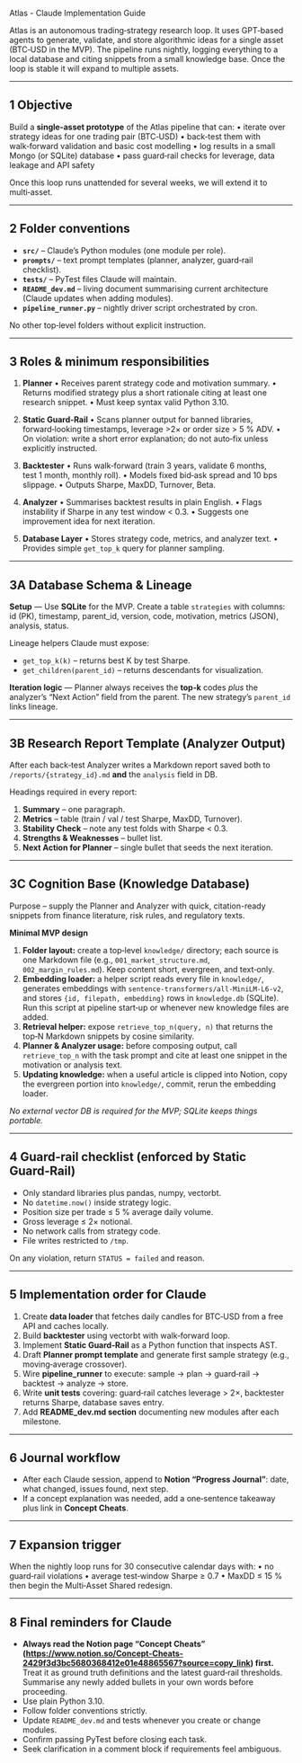 Atlas - Claude Implementation Guide

Atlas is an autonomous trading‑strategy research loop.  It uses GPT‑based agents to generate, validate, and store algorithmic ideas for a single asset (BTC‑USD in the MVP).  The pipeline runs nightly, logging everything to a local database and citing snippets from a small knowledge base.  Once the loop is stable it will expand to multiple assets.

---

## 1  Objective

Build a **single‑asset prototype** of the Atlas pipeline that can:
• iterate over strategy ideas for one trading pair (BTC‑USD)
• back‑test them with walk‑forward validation and basic cost modelling
• log results in a small Mongo (or SQLite) database
• pass guard‑rail checks for leverage, data leakage and API safety

Once this loop runs unattended for several weeks, we will extend it to multi‑asset.

---

## 2  Folder conventions

* **`src/`** – Claude’s Python modules (one module per role).
* **`prompts/`** – text prompt templates (planner, analyzer, guard‑rail checklist).
* **`tests/`** – PyTest files Claude will maintain.
* **`README_dev.md`** – living document summarising current architecture (Claude updates when adding modules).
* **`pipeline_runner.py`** – nightly driver script orchestrated by cron.

No other top‑level folders without explicit instruction.

---

## 3  Roles & minimum responsibilities

1. **Planner**
   • Receives parent strategy code and motivation summary.
   • Returns modified strategy plus a short rationale citing at least one research snippet.
   • Must keep syntax valid Python 3.10.

2. **Static Guard‑Rail**
   • Scans planner output for banned libraries, forward‑looking timestamps, leverage >2× or order size > 5 % ADV.
   • On violation: write a short error explanation; do not auto‑fix unless explicitly instructed.

3. **Backtester**
   • Runs walk‑forward (train 3 years, validate 6 months, test 1 month, monthly roll).
   • Models fixed bid‑ask spread and 10 bps slippage.
   • Outputs Sharpe, MaxDD, Turnover, Beta.

4. **Analyzer**
   • Summarises backtest results in plain English.
   • Flags instability if Sharpe in any test window < 0.3.
   • Suggests one improvement idea for next iteration.

5. **Database Layer**
   • Stores strategy code, metrics, and analyzer text.
   • Provides simple `get_top_k` query for planner sampling.

---

## 3A Database Schema & Lineage

**Setup** — Use **SQLite** for the MVP. Create a table `strategies` with columns: id (PK), timestamp, parent\_id, version, code, motivation, metrics (JSON), analysis, status.

Lineage helpers Claude must expose:

* `get_top_k(k)` – returns best K by test Sharpe.
* `get_children(parent_id)` – returns descendants for visualization.

**Iteration logic** — Planner always receives the **top‑k** codes *plus* the analyzer’s “Next Action” field from the parent. The new strategy’s `parent_id` links lineage.

---

## 3B Research Report Template (Analyzer Output)

After each back‑test Analyzer writes a Markdown report saved both to `/reports/{strategy_id}.md` **and** the `analysis` field in DB.

Headings required in every report:

1. **Summary** – one paragraph.
2. **Metrics** – table (train / val / test Sharpe, MaxDD, Turnover).
3. **Stability Check** – note any test folds with Sharpe < 0.3.
4. **Strengths & Weaknesses** – bullet list.
5. **Next Action for Planner** – single bullet that seeds the next iteration.

---

## 3C Cognition Base (Knowledge Database)

Purpose – supply the Planner and Analyzer with quick, citation-ready snippets from finance literature, risk rules, and regulatory texts.

**Minimal MVP design**

1. **Folder layout:** create a top‑level `knowledge/` directory; each source is one Markdown file (e.g., `001_market_structure.md`, `002_margin_rules.md`).  Keep content short, evergreen, and text‑only.
2. **Embedding loader:** a helper script reads every file in `knowledge/`, generates embeddings with `sentence-transformers/all-MiniLM-L6-v2`, and stores `{id, filepath, embedding}` rows in `knowledge.db` (SQLite).  Run this script at pipeline start‑up or whenever new knowledge files are added.
3. **Retrieval helper:** expose `retrieve_top_n(query, n)` that returns the top‑N Markdown snippets by cosine similarity.
4. **Planner & Analyzer usage:** before composing output, call `retrieve_top_n` with the task prompt and cite at least one snippet in the motivation or analysis text.
5. **Updating knowledge:** when a useful article is clipped into Notion, copy the evergreen portion into `knowledge/`, commit, rerun the embedding loader.

*No external vector DB is required for the MVP; SQLite keeps things portable.*

---

## 4  Guard‑rail checklist (enforced by Static Guard‑Rail)

* Only standard libraries plus pandas, numpy, vectorbt.
* No `datetime.now()` inside strategy logic.
* Position size per trade ≤ 5 % average daily volume.
* Gross leverage ≤ 2× notional.
* No network calls from strategy code.
* File writes restricted to `/tmp`.

On any violation, return `STATUS = failed` and reason.

---

## 5  Implementation order for Claude

1. Create **data loader** that fetches daily candles for BTC‑USD from a free API and caches locally.
2. Build **backtester** using vectorbt with walk‑forward loop.
3. Implement **Static Guard‑Rail** as a Python function that inspects AST.
4. Draft **Planner prompt template** and generate first sample strategy (e.g., moving‑average crossover).
5. Wire **pipeline\_runner** to execute: sample → plan → guard‑rail → backtest → analyze → store.
6. Write **unit tests** covering: guard‑rail catches leverage > 2×, backtester returns Sharpe, database saves entry.
7. Add **README\_dev.md section** documenting new modules after each milestone.

---

## 6  Journal workflow

* After each Claude session, append to **Notion “Progress Journal”**: date, what changed, issues found, next step.
* If a concept explanation was needed, add a one‑sentence takeaway plus link in **Concept Cheats**.

---

## 7  Expansion trigger

When the nightly loop runs for 30 consecutive calendar days with:
• no guard‑rail violations
• average test‑window Sharpe ≥ 0.7
• MaxDD ≤ 15 %
then begin the Multi‑Asset Shared redesign.

---

## 8  Final reminders for Claude

* **Always read the Notion page “Concept Cheats” (https://www.notion.so/Concept-Cheats-2429f3d3bc5680368412e01e48865567?source=copy_link) first.**  Treat it as ground truth definitions and the latest guard‑rail thresholds.  Summarise any newly added bullets in your own words before proceeding.
* Use plain Python 3.10.
* Follow folder conventions strictly.
* Update `README_dev.md` and tests whenever you create or change modules.
* Confirm passing PyTest before closing each task.
* Seek clarification in a comment block if requirements feel ambiguous.
